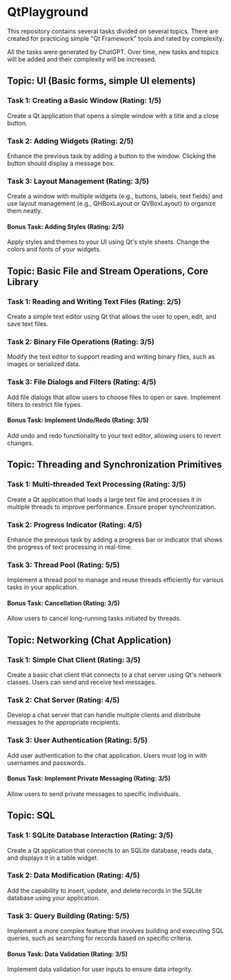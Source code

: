 # QtPlayground

This repository contains several tasks divided on several topics.
There are created for practicing simple "Qt Framework" tools and
rated by complexity.

All the tasks were generated by ChatGPT.
Over time, new tasks and topics will be added and their complexity will be increased.


## Topic: UI (Basic forms, simple UI elements)

### Task 1: Creating a Basic Window (Rating: 1/5)

Create a Qt application that opens a simple window with a title and a close button.

### Task 2: Adding Widgets (Rating: 2/5)

Enhance the previous task by adding a button to the window. Clicking the button should display a message box.

### Task 3: Layout Management (Rating: 3/5)

Create a window with multiple widgets (e.g., buttons, labels, text fields) and use layout management (e.g., QHBoxLayout or QVBoxLayout) to organize them neatly.

#### Bonus Task: Adding Styles (Rating: 2/5)

Apply styles and themes to your UI using Qt's style sheets. Change the colors and fonts of your widgets.

## Topic: Basic File and Stream Operations, Core Library

### Task 1: Reading and Writing Text Files (Rating: 2/5)

Create a simple text editor using Qt that allows the user to open, edit, and save text files.

### Task 2: Binary File Operations (Rating: 3/5)

Modify the text editor to support reading and writing binary files, such as images or serialized data.

### Task 3: File Dialogs and Filters (Rating: 4/5)

Add file dialogs that allow users to choose files to open or save. Implement filters to restrict file types.

#### Bonus Task: Implement Undo/Redo (Rating: 3/5)

Add undo and redo functionality to your text editor, allowing users to revert changes.

## Topic: Threading and Synchronization Primitives

### Task 1: Multi-threaded Text Processing (Rating: 3/5)

Create a Qt application that loads a large text file and processes it in multiple threads to improve performance. Ensure proper synchronization.

### Task 2: Progress Indicator (Rating: 4/5)

Enhance the previous task by adding a progress bar or indicator that shows the progress of text processing in real-time.

### Task 3: Thread Pool (Rating: 5/5)

Implement a thread pool to manage and reuse threads efficiently for various tasks in your application.

#### Bonus Task: Cancellation (Rating: 3/5)

Allow users to cancel long-running tasks initiated by threads.

## Topic: Networking (Chat Application)

### Task 1: Simple Chat Client (Rating: 3/5)

Create a basic chat client that connects to a chat server using Qt's network classes. Users can send and receive text messages.

### Task 2: Chat Server (Rating: 4/5)

Develop a chat server that can handle multiple clients and distribute messages to the appropriate recipients.

### Task 3: User Authentication (Rating: 5/5)

Add user authentication to the chat application. Users must log in with usernames and passwords.

#### Bonus Task: Implement Private Messaging (Rating: 3/5)

Allow users to send private messages to specific individuals.

## Topic: SQL

### Task 1: SQLite Database Interaction (Rating: 3/5)

Create a Qt application that connects to an SQLite database, reads data, and displays it in a table widget.

### Task 2: Data Modification (Rating: 4/5)

Add the capability to insert, update, and delete records in the SQLite database using your application.

### Task 3: Query Building (Rating: 5/5)

Implement a more complex feature that involves building and executing SQL queries, such as searching for records based on specific criteria.

#### Bonus Task: Data Validation (Rating: 3/5)

Implement data validation for user inputs to ensure data integrity.

